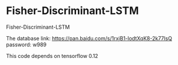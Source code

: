 # Fisher-Discriminant-LSTM
Fisher-Discriminant-LSTM

The database link: https://pan.baidu.com/s/1rxjB1-lodtXqK8-2k77IsQ 
password: w989 

This code depends on tensorflow 0.12
